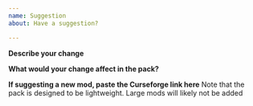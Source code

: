 ```yaml
---
name: Suggestion
about: Have a suggestion?

---
```


**Describe your change**


**What would your change affect in the pack?**


**If suggesting a new mod, paste the Curseforge link here**
Note that the pack is designed to be lightweight. Large mods will likely not be added
